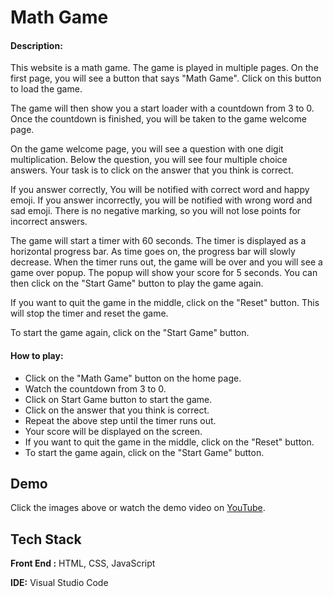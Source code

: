 
# Math Game

#### Description:

This website is a math game. The game is played in multiple pages. On the first page, you will see a button that says "Math Game". Click on this button to load the game.

The game will then show you a start loader with a countdown from 3 to 0. Once the countdown is finished, you will be taken to the game welcome page.

On the game welcome page, you will see a question with one digit multiplication. Below the question, you will see four multiple choice answers. Your task is to click on the answer that you think is correct.

If you answer correctly, You will be notified with correct word and happy emoji. If you answer incorrectly, you will be notified with wrong word and sad emoji. There is no negative marking, so you will not lose points for incorrect answers.

The game will start a timer with 60 seconds. The timer is displayed as a horizontal progress bar. As time goes on, the progress bar will slowly decrease. When the timer runs out, 
the game will be over and you will see a game over popup. The popup will show your score for 5 seconds. You can then click on the "Start Game" button to play the game again.

If you want to quit the game in the middle, click on the "Reset" button. This will stop the timer and reset the game.

To start the game again, click on the "Start Game" button.

#### How to play:
    
  - Click on the "Math Game" button on the home page.
  - Watch the countdown from 3 to 0.
  - Click on Start Game button to start the game.
  - Click on the answer that you think is correct.
  - Repeat the above step until the timer runs out.
  - Your score will be displayed on the screen.
  - If you want to quit the game in the middle, click on the "Reset" button.
  - To start the game again, click on the "Start Game" button.





## Demo

Click the images above or watch the demo video on [YouTube](https://youtu.be/Hbsdw13MHSg).


## Tech Stack

**Front End :** HTML, CSS, JavaScript

**IDE:** Visual Studio Code


